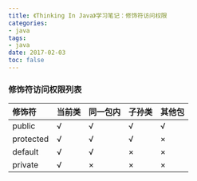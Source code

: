 ```yaml
---
title: 《Thinking In Java》学习笔记：修饰符访问权限
categories:
- java
tags:
- java
date: 2017-02-03
toc: false
---
```


### 修饰符访问权限列表

| 修饰符 | 当前类 | 同一包内 | 子孙类 | 其他包
| :--- | :--- | :--- | :--- | :--- |
| public | √ | √ | √ | √ |
| protected | √ | √ | √ | × |
| default | √ | √ | × | × |
| private | √ | × | × | × |
